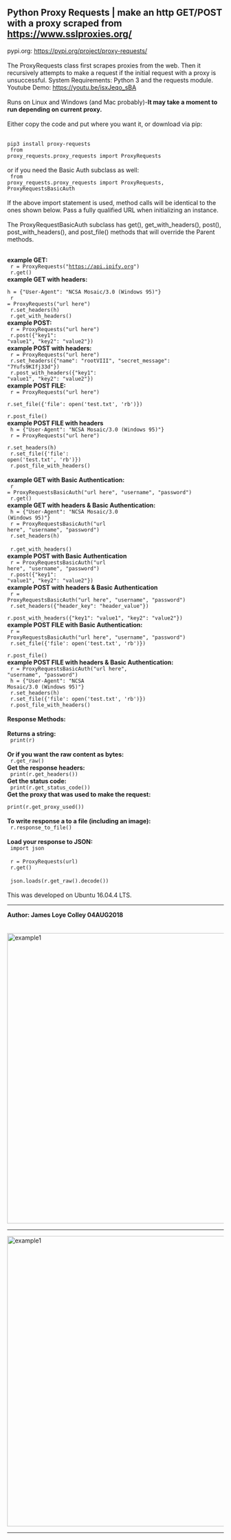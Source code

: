 ## Python Proxy Requests | make an http GET/POST with a proxy scraped from https://www.sslproxies.org/
pypi.org: https://pypi.org/project/proxy-requests/
<br><br>
The ProxyRequests class first scrapes proxies from the web. Then it recursively attempts to make a request if the initial request with a proxy is unsuccessful. System Requirements: Python 3 and the requests module.
<br> Youtube Demo:  https://youtu.be/isxJeqo_sBA
<br><br>
Runs on Linux and Windows (and Mac probably)-<b>It may take a moment to run depending on current proxy.</b>
<br><br>
Either copy the code and put where you want it, or download via pip:
<br><br>
<code>
pip3 install proxy-requests
</code>
<br>
<code>
from proxy_requests.proxy_requests import ProxyRequests
</code>
<br><br>
or if you need the Basic Auth subclass as well:
<br>
<code>
from proxy_requests.proxy_requests import ProxyRequests, ProxyRequestsBasicAuth
</code>
<br><br>
If the above import statement is used, method calls will be identical to the ones shown below. Pass a fully qualified URL when initializing an instance.
<br><br>
The ProxyRequestBasicAuth subclass has get(), get_with_headers(), post(), post_with_headers(), and post_file() methods that will override the Parent methods.
<br><br>

<b>example GET:</b><br>
<code>
  r = ProxyRequests("https://api.ipify.org")
</code>
<br>
<code>
  r.get()
</code>
<br>
<b>example GET with headers:</b><br>
<code>
h = {"User-Agent": "NCSA Mosaic/3.0 (Windows 95)"}
</code>
<br>
<code>
r = ProxyRequests("url here")
</code>
<br>
<code>
r.set_headers(h)
</code>
<br>
<code>
r.get_with_headers()
</code>
<br>
<b>example POST:</b><br>
<code>
  r = ProxyRequests("url here")
</code>
<br>
<code>
  r.post({"key1": "value1", "key2": "value2"})
</code>
<br>
<b>example POST with headers:</b>
<br>
<code>
  r = ProxyRequests("url here")
</code>
<br>
<code>
  r.set_headers({"name": "rootVIII", "secret_message": "7Yufs9KIfj33d"})
</code>
<br>
<code>
  r.post_with_headers({"key1": "value1", "key2": "value2"})
</code>
<br>
<b>example POST FILE:</b><br>
<code>
  r = ProxyRequests("url here")
</code>
<br>
<code>
  r.set_file({'file': open('test.txt', 'rb')})
</code>
<br>
<code>
  r.post_file()
</code>
<br>
<b>example POST FILE with headers</b>
<br>
<code>
  h = {"User-Agent": "NCSA Mosaic/3.0 (Windows 95)"}
</code>
<br>
<code>
  r = ProxyRequests("url here")
</code>
<br>
<code>
  r.set_headers(h)
</code>
<br>
<code>
  r.set_file({'file': open('test.txt', 'rb')})
</code>
<br>
<code>
  r.post_file_with_headers()
</code>
<br>
<b>example GET with Basic Authentication:</b><br>
<code>
  r = ProxyRequestsBasicAuth("url here", "username", "password")
</code>
<br>
<code>
  r.get()
</code>
<br>
<b>example GET with headers & Basic Authentication:</b><br>
<code>
h = {"User-Agent": "NCSA Mosaic/3.0 (Windows 95)"}
</code>
<br>
<code>
r = ProxyRequestsBasicAuth("url here", "username", "password")
</code>
<br>
<code>
r.set_headers(h)
</code>
<br>
<code>
r.get_with_headers()
</code>
<br>
<b>example POST with Basic Authentication</b><br>
<code>
  r = ProxyRequestsBasicAuth("url here", "username", "password")
</code>
<br>
<code>
  r.post({"key1": "value1", "key2": "value2"})
</code>
<br>
<b>example POST with headers & Basic Authentication</b><br>
<code>
  r = ProxyRequestsBasicAuth("url here", "username", "password")
</code>
<br>
<code>
  r.set_headers({"header_key": "header_value"})
</code>
<br>
<code>
  r.post_with_headers({"key1": "value1", "key2": "value2"})
</code>
<br>
<b>example POST FILE with Basic Authentication:</b><br>
<code>
  r = ProxyRequestsBasicAuth("url here", "username", "password")
</code>
<br>
<code>
  r.set_file({'file': open('test.txt', 'rb')})
</code>
<br>
<code>
  r.post_file()
</code>
<br>
<b>example POST FILE with headers & Basic Authentication:</b><br>
<code>
  r = ProxyRequestsBasicAuth("url here", "username", "password")
</code>
<br>
<code>
h = {"User-Agent": "NCSA Mosaic/3.0 (Windows 95)"}
</code>
<br>
<code>
  r.set_headers(h)
</code>
<br>
<code>
  r.set_file({'file': open('test.txt', 'rb')})
</code>
<br>
<code>
  r.post_file_with_headers()
</code>
<br><br>
<strong>Response Methods:</strong>
<br><br>
  <b>Returns a string:</b>
<br>
<code>
  print(r)
</code>
<br>
<b>Or if you want the raw content as bytes: </b>
<br>
<code>
  r.get_raw()
</code>
<br>
<b>Get the response headers:</b>
<br>
<code>
  print(r.get_headers())
</code>
<br>
<b>Get the status code:</b>
<br>
<code>
  print(r.get_status_code())
</code>
<br>
<b>Get the proxy that was used to make the request:</b>
<br>
<code>
  print(r.get_proxy_used())
</code>
<br>
</code>
<br>
<b>To write response a to a file (including an image):</b>
<br>
<code>
  r.response_to_file()
</code>
<br>
<b>Load your response to JSON: </b>
<br>
<code>
  import json
</code>
<br>
<code>
  r = ProxyRequests(url)
</code>
<br>
<code>
  r.get()
</code>
<br>
<code>
  json.loads(r.get_raw().decode())
</code>
<br><br>
This was developed on Ubuntu 16.04.4 LTS.
<hr>
<b>Author: James Loye Colley  04AUG2018</b><br><br>
<br>
<img src="https://github.com/rootVIII/proxy_requests/blob/master/ex1.png" alt="example1" height="675" width="950"><hr>
<img src="https://github.com/rootVIII/proxy_requests/blob/master/ex2.png" alt="example1" height="675" width="950"><hr>

